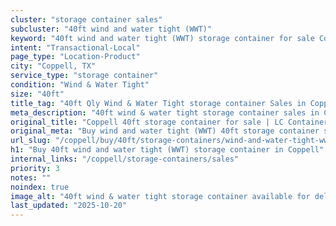 ```yaml
---
cluster: "storage container sales"
subcluster: "40ft wind and water tight (WWT)"
keyword: "40ft wind and water tight (WWT) storage container for sale Coppell, TX"
intent: "Transactional-Local"
page_type: "Location-Product"
city: "Coppell, TX"
service_type: "storage container"
condition: "Wind & Water Tight"
size: "40ft"
title_tag: "40ft Qly Wind & Water Tight storage container Sales in Coppell | LC Container"
meta_description: "40ft wind & water tight storage container sales in Coppell. Fast delivery, competitive pricing. Serving storage containers area. Quote ID: W6M. Call (214) 524-4168 for your free quote today."
original_title: "Coppell 40ft storage container for sale | LC Container"
original_meta: "Buy wind and water tight (WWT) 40ft storage container sale with local delivery in Coppell, TX. LC Container — local Since 2003. Request a fast quote today."
url_slug: "/coppell/buy/40ft/storage-containers/wind-and-water-tight-wwt"
h1: "Buy 40ft wind and water tight (WWT) storage container in Coppell"
internal_links: "/coppell/storage-containers/sales"
priority: 3
notes: ""
noindex: true
image_alt: "40ft wind & water tight storage container available for delivery in Coppell"
last_updated: "2025-10-20"
---
```


<!-- TODO: Add unique city/inventory copy, images, and internal links here. -->
